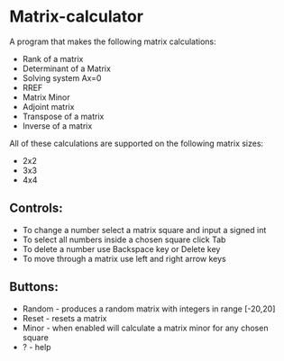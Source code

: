 # Matrix-calculator
A program that makes the following matrix calculations:
  - Rank of a matrix
  - Determinant of a Matrix
  - Solving system Ax=0
  - RREF
  - Matrix Minor
  - Adjoint matrix
  - Transpose of a matrix
  - Inverse of a matrix
 
All of these calculations are supported on the following matrix sizes:
  - 2x2
  - 3x3
  - 4x4
  
## Controls:
  - To change a number select a matrix square and input a signed int
  - To select all numbers inside a chosen square click Tab
  - To delete a number use Backspace key or Delete key
  - To move through a matrix use left and right arrow keys
   
## Buttons:
  - Random - produces a random matrix with integers in range [-20,20]
  - Reset - resets a matrix
  - Minor - when enabled will calculate a matrix minor for any chosen square
  - ? - help
